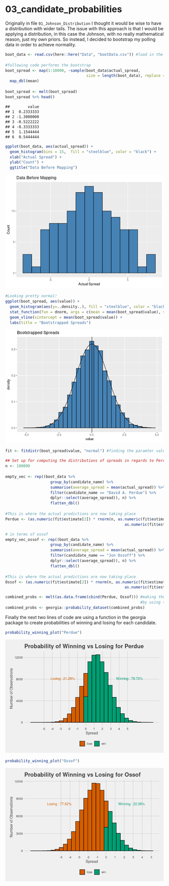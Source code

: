 03\_candidate\_probabilities
================

Originally in file `01_Johnson_Distribution` I thought it would be wise
to have a distribution with wider tails. The issue with this approach is
that I would be applying a distribution, in this case the Johnson, with
no really mathematical reason, just my own priors. So instead, I decided
to bootstrap my polling data in order to achieve
normality.

``` r
boot_data <- read.csv(here::here("Data", "bootData.csv")) #load in the dataset formated for bootstrapping

#following code performs the bootstrap
boot_spread <- map(1:10000, ~sample(boot_data$actual_spread, 
                                    size = length(boot_data), replace = TRUE)) %>%
  map_dbl(mean)

boot_spread <- melt(boot_spread)
boot_spread %>% head()
```

    ##        value
    ## 1  0.2333333
    ## 2 -1.3000000
    ## 3 -0.5222222
    ## 4 -0.3333333
    ## 5  1.1544444
    ## 6  0.5444444

``` r
ggplot(boot_data, aes(actual_spread)) +
  geom_histogram(bins = 15,  fill = "steelblue", color = "black") +
  xlab("Actual Spread") +
  ylab("Count") +
  ggtitle("Data Before Mapping")
```

![](03_candidate_probabilities_files/figure-gfm/unnamed-chunk-3-1.png)<!-- -->

``` r
#Looking pretty normal!
ggplot(boot_spread, aes(value)) +
  geom_histogram(aes(y=..density..), fill = "steelblue", color = "black") +
  stat_function(fun = dnorm, args = c(mean = mean(boot_spread$value), sd = sd(boot_spread$value))) +
  geom_vline(xintercept = mean(boot_spread$value)) +
  labs(title = "Bootstrapped Spreads")
```

![](03_candidate_probabilities_files/figure-gfm/unnamed-chunk-4-1.png)<!-- -->

``` r
fit <- fitdistr(boot_spread$value, "normal") #finding the paramter values
```

``` r
## Set up for computing the distributions of spreads in regards to Perdue
n <- 100000

empty_vec <- rep((boot_data %>%
                    group_by(candidate_name) %>%
                    summarise(average_spread = mean(actual_spread)) %>%
                    filter(candidate_name == "David A. Perdue") %>%
                    dplyr::select(average_spread)), n) %>%
                    flatten_dbl()

#This is where the actual predictions are now taking place
Perdue <- (as.numeric(fit$estimate[2]) * rnorm(n, as.numeric(fit$estimate[1]), 
                                                     as.numeric(fit$estimate[2]))) + empty_vec 
```

``` r
# in terms of ossof
empty_vec_ossof <- rep((boot_data %>%
                    group_by(candidate_name) %>%
                    summarise(average_spread = mean(actual_spread)) %>%
                    filter(candidate_name == "Jon Ossoff") %>%
                    dplyr::select(average_spread)), n) %>%
                    flatten_dbl()

#This is where the actual predictions are now taking place
Ossof <- (as.numeric(fit$estimate[2]) * rnorm(n, as.numeric(fit$estimate[1]), 
                                                     as.numeric(fit$estimate[2]))) + empty_vec_ossof 
```

``` r
combined_probs <- melt(as.data.frame(cbind(Perdue, Ossof))) #making the data ggplot friendly 
                                                            #by using the reshape pacakge
combined_probs <- georgia::probability_dataset(combined_probs)
```

Finally the next two lines of code are using a function in the georgia
package to create probabilities of winning and losing for each
candidate.

``` r
probability_winning_plot("Perdue")
```

![](03_candidate_probabilities_files/figure-gfm/unnamed-chunk-9-1.png)<!-- -->

``` r
probability_winning_plot("Ossof")
```

![](03_candidate_probabilities_files/figure-gfm/unnamed-chunk-10-1.png)<!-- -->

